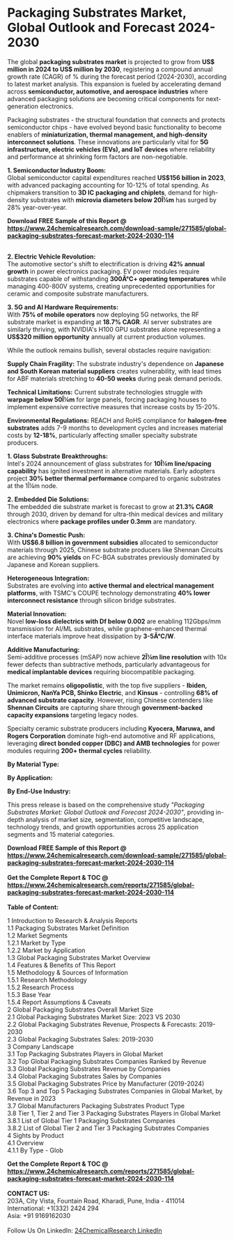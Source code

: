 <h1>Packaging Substrates Market, Global Outlook and Forecast 2024-2030</h1><p>The global <strong>packaging substrates market</strong> is projected to grow from <strong>US$ million in 2024 to US$ million by 2030</strong>, registering a compound annual growth rate (CAGR) of % during the forecast period (2024-2030), according to latest market analysis. This expansion is fueled by accelerating demand across <strong>semiconductor, automotive, and aerospace industries</strong> where advanced packaging solutions are becoming critical components for next-generation electronics.</p><p>Packaging substrates - the structural foundation that connects and protects semiconductor chips - have evolved beyond basic functionality to become enablers of <strong>miniaturization, thermal management, and high-density interconnect solutions</strong>. These innovations are particularly vital for <strong>5G infrastructure, electric vehicles (EVs), and IoT devices</strong> where reliability and performance at shrinking form factors are non-negotiable.</p><p><strong>1. Semiconductor Industry Boom:</strong><br>
Global semiconductor capital expenditures reached <strong>US$156 billion in 2023</strong>, with advanced packaging accounting for 10-12% of total spending. As chipmakers transition to <strong>3D IC packaging and chiplets</strong>, demand for high-density substrates with <strong>microvia diameters below 20Î¼m</strong> has surged by 28% year-over-year.</p><div><b>Download FREE Sample of this Report @ 
            <a href="https://www.24chemicalresearch.com/download-sample/271585/global-packaging-substrates-forecast-market-2024-2030-114">
            https://www.24chemicalresearch.com/download-sample/271585/global-packaging-substrates-forecast-market-2024-2030-114</a></b></div><br><p><strong>2. Electric Vehicle Revolution:</strong><br>
The automotive sector's shift to electrification is driving <strong>42% annual growth</strong> in power electronics packaging. EV power modules require substrates capable of withstanding <strong>300Â°C+ operating temperatures</strong> while managing 400-800V systems, creating unprecedented opportunities for ceramic and composite substrate manufacturers.</p><p><strong>3. 5G and AI Hardware Requirements:</strong><br>
With <strong>75% of mobile operators</strong> now deploying 5G networks, the RF substrate market is expanding at <strong>18.7% CAGR</strong>. AI server substrates are similarly thriving, with NVIDIA's H100 GPU substrates alone representing a <strong>US$320 million opportunity</strong> annually at current production volumes.</p><p>While the outlook remains bullish, several obstacles require navigation:</p><p><strong>Supply Chain Fragility:</strong> The substrate industry's dependence on <strong>Japanese and South Korean material suppliers</strong> creates vulnerability, with lead times for ABF materials stretching to <strong>40-50 weeks</strong> during peak demand periods.</p><p><strong>Technical Limitations:</strong> Current substrate technologies struggle with <strong>warpage below 50Î¼m</strong> for large panels, forcing packaging houses to implement expensive corrective measures that increase costs by 15-20%.</p><p><strong>Environmental Regulations:</strong> REACH and RoHS compliance for <strong>halogen-free substrates</strong> adds 7-9 months to development cycles and increases material costs by <strong>12-18%</strong>, particularly affecting smaller specialty substrate producers.</p><p><strong>1. Glass Substrate Breakthroughs:</strong><br>
Intel's 2024 announcement of glass substrates for <strong>10Î¼m line/spacing capability</strong> has ignited investment in alternative materials. Early adopters project <strong>30% better thermal performance</strong> compared to organic substrates at the 1Î¼m node.</p><p><strong>2. Embedded Die Solutions:</strong><br>
The embedded die substrate market is forecast to grow at <strong>21.3% CAGR</strong> through 2030, driven by demand for ultra-thin medical devices and military electronics where <strong>package profiles under 0.3mm</strong> are mandatory.</p><p><strong>3. China's Domestic Push:</strong><br>
With <strong>US$6.8 billion in government subsidies</strong> allocated to semiconductor materials through 2025, Chinese substrate producers like Shennan Circuits are achieving <strong>90% yields</strong> on FC-BGA substrates previously dominated by Japanese and Korean suppliers.</p><p><strong>Heterogeneous Integration:</strong><br>
	Substrates are evolving into <strong>active thermal and electrical management platforms</strong>, with TSMC's COUPE technology demonstrating <strong>40% lower interconnect resistance</strong> through silicon bridge substrates.</p><p><strong>Material Innovation:</strong><br>
	Novel <strong>low-loss dielectrics with Df below 0.002</strong> are enabling 112Gbps/mm transmission for AI/ML substrates, while graphene-enhanced thermal interface materials improve heat dissipation by <strong>3-5Â°C/W</strong>.</p><p><strong>Additive Manufacturing:</strong><br>
	Semi-additive processes (mSAP) now achieve <strong>2Î¼m line resolution</strong> with 10x fewer defects than subtractive methods, particularly advantageous for <strong>medical implantable devices</strong> requiring biocompatible packaging.</p><p>The market remains <strong>oligopolistic</strong>, with the top five suppliers - <strong>Ibiden, Unimicron, NanYa PCB, Shinko Electric</strong>, and <strong>Kinsus</strong> - controlling <strong>68% of advanced substrate capacity</strong>. However, rising Chinese contenders like <strong>Shennan Circuits</strong> are capturing share through <strong>government-backed capacity expansions</strong> targeting legacy nodes.</p><p>Specialty ceramic substrate producers including <strong>Kyocera, Maruwa, and Rogers Corporation</strong> dominate high-end automotive and RF applications, leveraging <strong>direct bonded copper (DBC) and AMB technologies</strong> for power modules requiring <strong>200+ thermal cycles</strong> reliability.</p><p><strong>By Material Type:</strong></p><p><strong>By Application:</strong></p><p><strong>By End-Use Industry:</strong></p><p>This press release is based on the comprehensive study <em>"Packaging Substrates Market: Global Outlook and Forecast 2024-2030"</em>, providing in-depth analysis of market size, segmentation, competitive landscape, technology trends, and growth opportunities across 25 application segments and 15 material categories.</p><div><b>Download FREE Sample of this Report @ 
            <a href="https://www.24chemicalresearch.com/download-sample/271585/global-packaging-substrates-forecast-market-2024-2030-114">
            https://www.24chemicalresearch.com/download-sample/271585/global-packaging-substrates-forecast-market-2024-2030-114</a></b></div><br><div><b>Get the Complete Report & TOC @ 
            <a href="https://www.24chemicalresearch.com/reports/271585/global-packaging-substrates-forecast-market-2024-2030-114">
            https://www.24chemicalresearch.com/reports/271585/global-packaging-substrates-forecast-market-2024-2030-114</a></b></div><br>
            <b>Table of Content:</b><p>1 Introduction to Research & Analysis Reports<br />
    1.1 Packaging Substrates Market Definition<br />
    1.2 Market Segments<br />
        1.2.1 Market by Type<br />
        1.2.2 Market by Application<br />
    1.3 Global Packaging Substrates Market Overview<br />
    1.4 Features & Benefits of This Report<br />
    1.5 Methodology & Sources of Information<br />
        1.5.1 Research Methodology<br />
        1.5.2 Research Process<br />
        1.5.3 Base Year<br />
        1.5.4 Report Assumptions & Caveats<br />
2 Global Packaging Substrates Overall Market Size<br />
    2.1 Global Packaging Substrates Market Size: 2023 VS 2030<br />
    2.2 Global Packaging Substrates Revenue, Prospects & Forecasts: 2019-2030<br />
    2.3 Global Packaging Substrates Sales: 2019-2030<br />
3 Company Landscape<br />
    3.1 Top Packaging Substrates Players in Global Market<br />
    3.2 Top Global Packaging Substrates Companies Ranked by Revenue<br />
    3.3 Global Packaging Substrates Revenue by Companies<br />
    3.4 Global Packaging Substrates Sales by Companies<br />
    3.5 Global Packaging Substrates Price by Manufacturer (2019-2024)<br />
    3.6 Top 3 and Top 5 Packaging Substrates Companies in Global Market, by Revenue in 2023<br />
    3.7 Global Manufacturers Packaging Substrates Product Type<br />
    3.8 Tier 1, Tier 2 and Tier 3 Packaging Substrates Players in Global Market<br />
        3.8.1 List of Global Tier 1 Packaging Substrates Companies<br />
        3.8.2 List of Global Tier 2 and Tier 3 Packaging Substrates Companies<br />
4 Sights by Product<br />
    4.1 Overview<br />
        4.1.1 By Type - Glob</p><div><b>Get the Complete Report & TOC @ 
            <a href="https://www.24chemicalresearch.com/reports/271585/global-packaging-substrates-forecast-market-2024-2030-114">
            https://www.24chemicalresearch.com/reports/271585/global-packaging-substrates-forecast-market-2024-2030-114</a></b></div><br><b>CONTACT US:</b><br>
            203A, City Vista, Fountain Road, Kharadi, Pune, India - 411014<br>
            International: +1(332) 2424 294<br>
            Asia: +91 9169162030 <br><br>
            Follow Us On LinkedIn: <a href="https://www.linkedin.com/company/24chemicalresearch/">24ChemicalResearch LinkedIn</a>